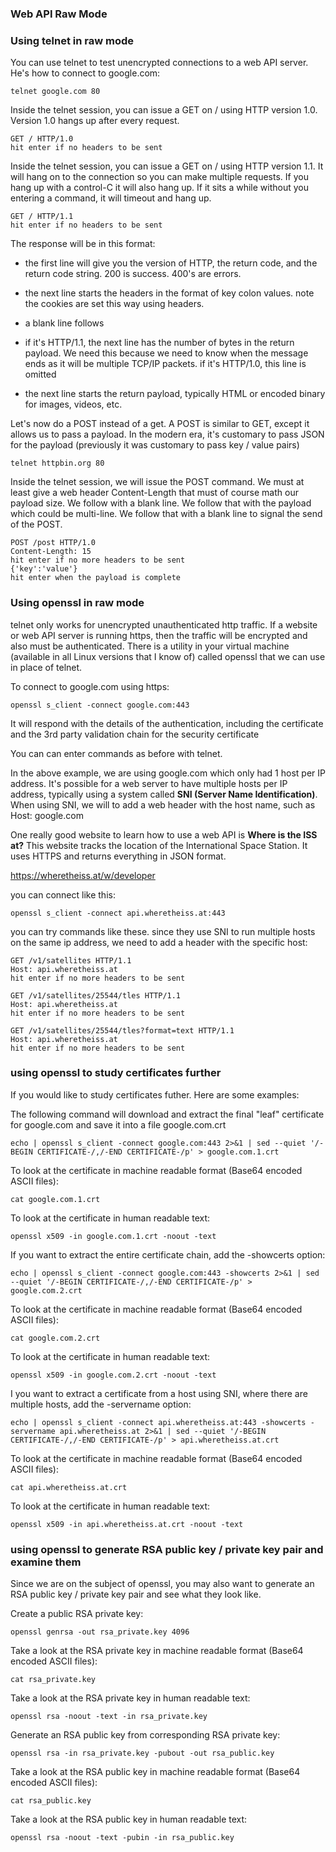 ### Web API Raw Mode

### Using telnet in raw mode

You can use telnet to test unencrypted connections to a web API server.  He's how to connect to google.com:

```
telnet google.com 80
```

Inside the telnet session, you can issue a GET on / using HTTP version 1.0.  Version 1.0 hangs up after every request.

```
GET / HTTP/1.0
hit enter if no headers to be sent
```

Inside the telnet session, you can issue a GET on / using HTTP version 1.1.  It will hang on to the connection so you can make multiple requests.  If you hang up with a control-C it will also hang up.  If it sits a while without you entering a command, it will timeout and hang up.

```
GET / HTTP/1.1
hit enter if no headers to be sent
```

The response will be in this format:

* the first line will give you the version of HTTP, the return code, and the return code string. 200 is success.  400's are errors.

* the next line starts the headers in the format of key colon values.  note the cookies are set this way using headers.

* a blank line follows

* if it's HTTP/1.1, the next line has the number of bytes in the return payload.  We need this because we need to know when the message ends as it will be multiple TCP/IP packets.  if it's HTTP/1.0, this line is omitted

* the next line starts the return payload, typically HTML or encoded binary for images, videos, etc.

Let's now do a POST instead of a get.  A POST is similar to GET, except it allows us to pass a payload. In the modern era, it's customary to pass JSON for the payload (previously it was customary to pass key / value pairs)

```
telnet httpbin.org 80
```

Inside the telnet session, we will issue the POST command.  We must at least give a web header Content-Length that must of course math our payload size.  We follow with a blank line.  We follow that with the payload which could be multi-line.  We follow that with a blank line to signal the send of the POST.

```
POST /post HTTP/1.0
Content-Length: 15
hit enter if no more headers to be sent
{'key':'value'}
hit enter when the payload is complete 
```

### Using openssl in raw mode

telnet only works for unencrypted unauthenticated http traffic.  If a website or web API server is running https, then the traffic will be encrypted and also must be authenticated. There is a utility in your virtual machine (available in all Linux versions that I know of) called openssl that we can use in place of telnet.

To connect to google.com using https:

```
openssl s_client -connect google.com:443
```

It will respond with the details of the authentication, including the certificate and the 3rd party validation chain for the security certificate

You can can enter commands as before with telnet.

In the above example, we are using google.com which only had 1 host per IP address.  It's possible for a web server to have multiple hosts per IP address, typically using a system called **SNI (Server Name Identification)**.  When using SNI, we will to add a web header with the host name, such as Host: google.com

One really good website to learn how to use a web API is **Where is the ISS at?**  This website tracks the location of the International Space Station.  It uses HTTPS and returns everything in JSON format.

https://wheretheiss.at/w/developer

you can connect like this:

```
openssl s_client -connect api.wheretheiss.at:443
```

you can try commands like these.  since they use SNI to run multiple hosts on the same ip address, we need to add a header with the specific host:

```
GET /v1/satellites HTTP/1.1
Host: api.wheretheiss.at
hit enter if no more headers to be sent

GET /v1/satellites/25544/tles HTTP/1.1
Host: api.wheretheiss.at
hit enter if no more headers to be sent

GET /v1/satellites/25544/tles?format=text HTTP/1.1
Host: api.wheretheiss.at
hit enter if no more headers to be sent
```

### using openssl to study certificates further

If you would like to study certificates futher.  Here are some examples:

The following command will download and extract the final "leaf" certificate for google.com and save it into a file google.com.crt
```
echo | openssl s_client -connect google.com:443 2>&1 | sed --quiet '/-BEGIN CERTIFICATE-/,/-END CERTIFICATE-/p' > google.com.1.crt
```

To look at the certificate in machine readable format (Base64 encoded ASCII files):
```
cat google.com.1.crt
```

To look at the certificate in human readable text:
```
openssl x509 -in google.com.1.crt -noout -text
```

If you want to extract the entire certificate chain, add the -showcerts option:
```
echo | openssl s_client -connect google.com:443 -showcerts 2>&1 | sed --quiet '/-BEGIN CERTIFICATE-/,/-END CERTIFICATE-/p' > google.com.2.crt
```

To look at the certificate in machine readable format (Base64 encoded ASCII files):
```
cat google.com.2.crt
```

To look at the certificate in human readable text:
```
openssl x509 -in google.com.2.crt -noout -text
```

I you want to extract a certificate from a host using SNI, where there are multiple hosts, add the -servername option:
```
echo | openssl s_client -connect api.wheretheiss.at:443 -showcerts -servername api.wheretheiss.at 2>&1 | sed --quiet '/-BEGIN CERTIFICATE-/,/-END CERTIFICATE-/p' > api.wheretheiss.at.crt
```

To look at the certificate in machine readable format (Base64 encoded ASCII files):
```
cat api.wheretheiss.at.crt
```

To look at the certificate in human readable text:
```
openssl x509 -in api.wheretheiss.at.crt -noout -text
```

### using openssl to generate RSA public key / private key pair and examine them

Since we are on the subject of openssl, you may also want to generate an RSA public key / private key pair and see what they look like.

Create a public RSA private key:
```
openssl genrsa -out rsa_private.key 4096
```

Take a look at the RSA private key in machine readable format (Base64 encoded ASCII files):
```
cat rsa_private.key
```

Take a look at the RSA private key in human readable text:
```
openssl rsa -noout -text -in rsa_private.key
```

Generate an RSA public key from corresponding RSA private key:
```
openssl rsa -in rsa_private.key -pubout -out rsa_public.key
```

Take a look at the RSA public key in machine readable format (Base64 encoded ASCII files):
```
cat rsa_public.key
```

Take a look at the RSA public key in human readable text:
```
openssl rsa -noout -text -pubin -in rsa_public.key
```





